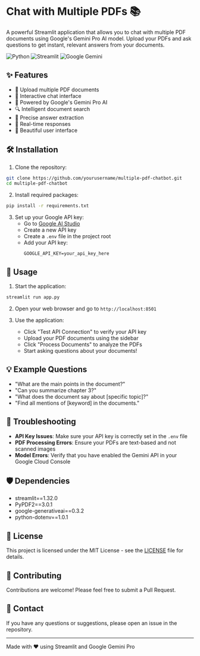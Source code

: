 # Chat with Multiple PDFs 📚

A powerful Streamlit application that allows you to chat with multiple PDF documents using Google's Gemini Pro AI model. Upload your PDFs and ask questions to get instant, relevant answers from your documents.

![Python](https://img.shields.io/badge/Python-3.8+-blue.svg)
![Streamlit](https://img.shields.io/badge/Streamlit-1.32.0-red.svg)
![Google Gemini](https://img.shields.io/badge/Google-Gemini_Pro-green.svg)

## ✨ Features

- 📄 Upload multiple PDF documents
- 💬 Interactive chat interface
- 🤖 Powered by Google's Gemini Pro AI
- 🔍 Intelligent document search
- 🎯 Precise answer extraction
- 🚀 Real-time responses
- 🎨 Beautiful user interface

## 🛠️ Installation

1. Clone the repository:
```bash
git clone https://github.com/yourusername/multiple-pdf-chatbot.git
cd multiple-pdf-chatbot
```

2. Install required packages:
```bash
pip install -r requirements.txt
```

3. Set up your Google API key:
   - Go to [Google AI Studio](https://makersuite.google.com/app/apikey)
   - Create a new API key
   - Create a `.env` file in the project root
   - Add your API key:
     ```
     GOOGLE_API_KEY=your_api_key_here
     ```

## 🚀 Usage

1. Start the application:
```bash
streamlit run app.py
```

2. Open your web browser and go to `http://localhost:8501`

3. Use the application:
   - Click "Test API Connection" to verify your API key
   - Upload your PDF documents using the sidebar
   - Click "Process Documents" to analyze the PDFs
   - Start asking questions about your documents!

## 💡 Example Questions

- "What are the main points in the document?"
- "Can you summarize chapter 3?"
- "What does the document say about [specific topic]?"
- "Find all mentions of [keyword] in the documents."

## 🔧 Troubleshooting

- **API Key Issues**: Make sure your API key is correctly set in the `.env` file
- **PDF Processing Errors**: Ensure your PDFs are text-based and not scanned images
- **Model Errors**: Verify that you have enabled the Gemini API in your Google Cloud Console

## 🛡️ Dependencies

- streamlit==1.32.0
- PyPDF2==3.0.1
- google-generativeai==0.3.2
- python-dotenv==1.0.1

## 📝 License

This project is licensed under the MIT License - see the [LICENSE](LICENSE) file for details.

## 🤝 Contributing

Contributions are welcome! Please feel free to submit a Pull Request.

## 📧 Contact

If you have any questions or suggestions, please open an issue in the repository.

---
Made with ❤️ using Streamlit and Google Gemini Pro
